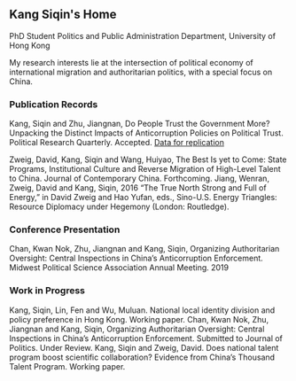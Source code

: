 ## Kang Siqin's Home

PhD Student Politics and Public Administration Department, University of Hong Kong

My research interests lie at the intersection of political economy of international migration and authoritarian politics, with a special focus on China.

### Publication Records

Kang, Siqin and Zhu, Jiangnan, Do People Trust the Government More? Unpacking the Distinct Impacts of Anticorruption Policies on Political Trust. Political Research Quarterly. Accepted. 
  <a href="https://drive.google.com/open?id=1Ocwvy0CS3ZCxBX1sShvBQYwZW3uKkUUF">Data for replication</a>
  
Zweig, David, Kang, Siqin and Wang, Huiyao, The Best Is yet to Come: State Programs, Institutional Culture and Reverse Migration of High-Level Talent to China. Journal of Contemporary China. Forthcoming.
Jiang, Wenran, Zweig, David and Kang, Siqin, 2016 “The True North Strong and Full of Energy,” in David Zweig and Hao Yufan, eds., Sino-U.S. Energy Triangles: Resource Diplomacy under Hegemony (London: Routledge).


### Conference Presentation

Chan, Kwan Nok, Zhu, Jiangnan and Kang, Siqin, Organizing Authoritarian Oversight: Central Inspections in China’s Anticorruption Enforcement. Midwest Political Science Association Annual Meeting. 2019


### Work in Progress

Kang, Siqin, Lin, Fen and Wu, Muluan. National local identity division and policy preference in Hong Kong. Working paper.
Chan, Kwan Nok, Zhu, Jiangnan and Kang, Siqin, Organizing Authoritarian Oversight: Central Inspections in China’s Anticorruption Enforcement. Submitted to Journal of Politics. Under Review.
Kang, Siqin and Zweig, David. Does national talent program boost scientific collaboration? Evidence from China’s Thousand Talent Program. Working paper.
